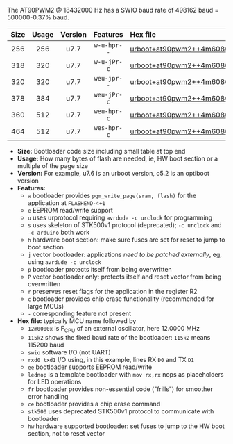 The AT90PWM2 @ 18432000 Hz has a SWIO baud rate of 498162 baud = 500000-0.37% baud.

|Size|Usage|Version|Features|Hex file|
|:-:|:-:|:-:|:-:|:--|
|256|256|u7.7|`w-u-hpr--`|[urboot+at90pwm2++4m6080x++125k0_swio_rxd4_txd3_lednop_hw.hex](https://raw.githubusercontent.com/stefanrueger/urboot.hex/main/mcus/at90pwm2/external_oscillator/fcpu++4m6080_Hz/br++125k0_bps/urboot+at90pwm2++4m6080x++125k0_swio_rxd4_txd3_lednop_hw.hex)|
|318|320|u7.7|`w-u-jPr-c`|[urboot+at90pwm2++4m6080x++125k0_swio_rxd4_txd3_lednop_fr_ce.hex](https://raw.githubusercontent.com/stefanrueger/urboot.hex/main/mcus/at90pwm2/external_oscillator/fcpu++4m6080_Hz/br++125k0_bps/urboot+at90pwm2++4m6080x++125k0_swio_rxd4_txd3_lednop_fr_ce.hex)|
|320|320|u7.7|`weu-jpr--`|[urboot+at90pwm2++4m6080x++125k0_swio_rxd4_txd3_ee_lednop.hex](https://raw.githubusercontent.com/stefanrueger/urboot.hex/main/mcus/at90pwm2/external_oscillator/fcpu++4m6080_Hz/br++125k0_bps/urboot+at90pwm2++4m6080x++125k0_swio_rxd4_txd3_ee_lednop.hex)|
|378|384|u7.7|`weu-jPr-c`|[urboot+at90pwm2++4m6080x++125k0_swio_rxd4_txd3_ee_lednop_fr_ce.hex](https://raw.githubusercontent.com/stefanrueger/urboot.hex/main/mcus/at90pwm2/external_oscillator/fcpu++4m6080_Hz/br++125k0_bps/urboot+at90pwm2++4m6080x++125k0_swio_rxd4_txd3_ee_lednop_fr_ce.hex)|
|360|512|u7.7|`weu-hpr-c`|[urboot+at90pwm2++4m6080x++125k0_swio_rxd4_txd3_ee_lednop_fr_ce_hw.hex](https://raw.githubusercontent.com/stefanrueger/urboot.hex/main/mcus/at90pwm2/external_oscillator/fcpu++4m6080_Hz/br++125k0_bps/urboot+at90pwm2++4m6080x++125k0_swio_rxd4_txd3_ee_lednop_fr_ce_hw.hex)|
|464|512|u7.7|`wes-hpr-c`|[urboot+at90pwm2++4m6080x++125k0_swio_rxd4_txd3_ee_lednop_fr_ce_stk500_hw.hex](https://raw.githubusercontent.com/stefanrueger/urboot.hex/main/mcus/at90pwm2/external_oscillator/fcpu++4m6080_Hz/br++125k0_bps/urboot+at90pwm2++4m6080x++125k0_swio_rxd4_txd3_ee_lednop_fr_ce_stk500_hw.hex)|

- **Size:** Bootloader code size including small table at top end
- **Usage:** How many bytes of flash are needed, ie, HW boot section or a multiple of the page size
- **Version:** For example, u7.6 is an urboot version, o5.2 is an optiboot version
- **Features:**
  + `w` bootloader provides `pgm_write_page(sram, flash)` for the application at `FLASHEND-4+1`
  + `e` EEPROM read/write support
  + `u` uses urprotocol requiring `avrdude -c urclock` for programming
  + `s` uses skeleton of STK500v1 protocol (deprecated); `-c urclock` and `-c arduino` both work
  + `h` hardware boot section: make sure fuses are set for reset to jump to boot section
  + `j` vector bootloader: applications *need to be patched externally*, eg, using `avrdude -c urclock`
  + `p` bootloader protects itself from being overwritten
  + `P` vector bootloader only: protects itself and reset vector from being overwritten
  + `r` preserves reset flags for the application in the register R2
  + `c` bootloader provides chip erase functionality (recommended for large MCUs)
  + `-` corresponding feature not present
- **Hex file:** typically MCU name followed by
  + `12m0000x` is F<sub>CPU</sub> of an external oscillator, here 12.0000 MHz
  + `115k2` shows the fixed baud rate of the bootloader: `115k2` means 115200 baud
  + `swio` software I/O (not UART)
  + `rxd0 txd1` I/O using, in this example, lines RX `D0` and TX `D1`
  + `ee` bootloader supports EEPROM read/write
  + `lednop` is a template bootloader with `mov rx,rx` nops as placeholders for LED operations
  + `fr` bootloader provides non-essential code ("frills") for smoother error handling
  + `ce` bootloader provides a chip erase command
  + `stk500` uses deprecated STK500v1 protocol to communicate with bootloader
  + `hw` hardware supported bootloader: set fuses to jump to the HW boot section, not to reset vector
